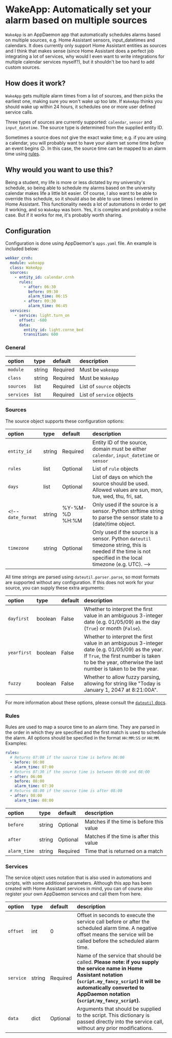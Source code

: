 # WakeApp: Automatically set your alarm based on multiple sources

`WakeApp` is an AppDaemon app that automatically schedules alarms based on multiple sources, e.g. Home Assistant sensors, input_datetimes and calendars. It does currently only support Home Assistant entities as sources and I think that makes sense (since Home Assistant does a perfect job integrating a lot of services, why would I even want to write integrations for multiple calendar services myself?), but it shouldn't be too hard to add custom sources.

## How does it work?

`WakeApp` gets multiple alarm times from a list of sources, and then picks the earliest one, making sure you won't wake up too late. If `WakeApp` thinks you should wake up within 24 hours, it schedules one or more user defined service calls.

Three types of sources are currently supported: `calendar`, `sensor` and `input_datetime`. The source type is determined from the supplied entity ID.

Sometimes a source does not give the exact wake time; e.g. if you are using a calendar, you will probably want to have your alarm set some time _before_ an event begins :wink:. In this case, the source time can be mapped to an alarm time using [rules](#rules).

## Why would you want to use this?

Being a student, my life is more or less dictated by my university's schedule, so being able to schedule my alarms based on the university calendar makes life a little bit easier. Of course, I also want to be able to override this schedule, so it should also be able to use times I entered in Home Assistant. This functionality needs a lot of automations in order to get it working, and so `WakeApp` was born. Yes, it is complex and probably a niche case. But if it works for me, it's probably worth sharing.

## Configuration

Configuration is done using AppDaemon's `apps.yaml` file. An example is included below:

```yaml
wekker_crnh:
  module: wakeapp
  class: WakeApp
  sources:
    - entity_id: calendar.crnh
      rules:
        - after: 06:30
          before: 09:30
          alarm_time: 06:15
        - after: 09:30
          alarm_time: 06:45
  services:
    - service: light.turn_on
      offset: -600
      data:
        entity_id: light.corne_bed
        transition: 600
```

### General

option | type | default | description
:----- | :--- | :------ | :----------
`module` | string | Required | Must be `wakeapp`
`class` | string | Required | Must be `WakeApp`
`sources` | list | Required | List of `source` objects
`services` | list | Required | List of `service` objects


### Sources

The source object supports these configuration options:

option | type | default | description
:----- | :--- | :------ | :----------
`entity_id` | string | Required | Entity ID of the source, domain must be either `calendar`, `input_datetime` or `sensor`
`rules` | list | Optional | List of `rule` objects
`days` | list | Optional | List of days on which the source should be used. Allowed values are sun, mon, tue, wed, thu, fri, sat.
<!-- `date_format` | string | %Y-%M-%D %H:%M | Only used if the source is a sensor. Python strftime string to parse the sensor state to a (date)time object.
`timezone` | string | Optional | Only used if the source is a sensor. Python `dateutil` timezone string, this is needed if the time is not specified in the local timezone (e.g. UTC). -->

All time strings are parsed using `dateutil.parser.parse`, so most formats are supported without any configuration. If this does not work for your source, you can supply these extra arguments:

option | type | default | description
:----- | :--- | :------ | :----------
`dayfirst` | boolean | False | Whether to interpret the first value in an ambiguous 3-integer date (e.g. 01/05/09) as the day (`True`) or month (`False`).
`yearfirst` | boolean | False | Whether to interpret the first value in an ambiguous 3-integer date (e.g. 01/05/09) as the year. If `True`, the first number is taken to be the year, otherwise the last number is taken to be the year.
`fuzzy` | boolean | False | Whether to allow fuzzy parsing, allowing for string like "Today is January 1, 2047 at 8:21:00A".

For more information about these options, please consult the [`dateutil` docs](https://dateutil.readthedocs.io/en/stable/parser.html#dateutil.parser.parse).

### Rules

Rules are used to map a source time to an alarm time. They are parsed in the order in which they are specified and the first match is used to schedule the alarm. All options should be specified in the format `HH:MM:SS` or `HH:MM`. Examples:

```yaml
rules:
  # Returns 07:00 if the source time is before 06:00
  - before: 06:00
    alarm_time: 07:00
  # Returns 07:30 if the source time is between 06:00 and 08:00
  - after: 06:00
    before: 08:00
    alarm_time: 07:30
  # Returns 08:00 if the source time is after 08:00
  - after: 08:00
    alarm_time: 08:00
```


option | type | default | description
:----- | :--- | :------ | :----------
`before` | string | Optional | Matches if the time is before this value
`after` | string | Optional | Matches if the time is after this value
`alarm_time` | string | Required | Time that is returned on a match

### Services

The service object uses notation that is also used in automations and scripts, with some additional parameters. Although this app has been created with Home Assistant services in mind, you can of course also register your own AppDaemon services and call them from here.

option | type | default | description
:----- | :--- | :------ | :----------
`offset` | int | 0 | Offset in seconds to execute the service call before or after the scheduled alarm time. A negative offset means the service will be called before the scheduled alarm time.
`service` | string | Required | Name of the service that should be called. **Please note: if you supply the service name in Home Assistant notation (`script.my_fancy_script`) it will be automatically converted to AppDaemon notation (`script/my_fancy_script`).**
`data` | dict | Optional | Arguments that should be supplied to the script. This dictionary is passed directly into the service call, without any prior modifications.

 
